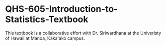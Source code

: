 # QHS-605-Introduction-to-Statistics-Textbook

This textbook is a collaborative effort with Dr. Siriwardhana at the Univeristy of Hawaii at Manoa, Kaka'ako campus.
